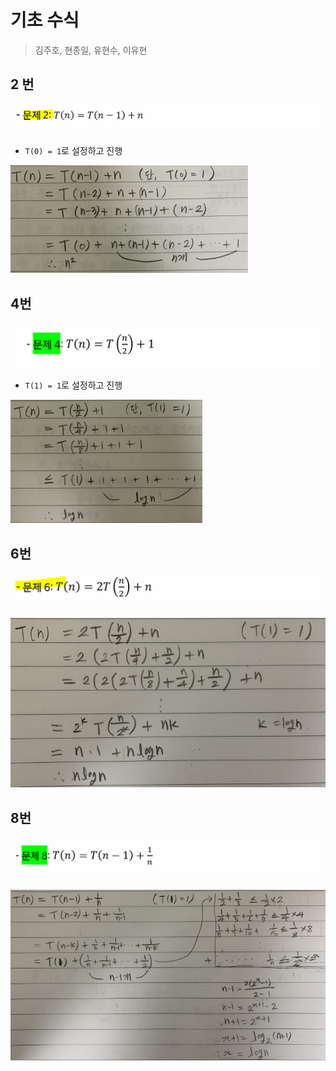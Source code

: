# 기초 수식

> 김주호, 현종일, 유현수, 이유현



## 2 번

![기초수식_2](4_기초수식.assets/기초수식_2.PNG)

- `T(0) = 1`로 설정하고 진행



![image-20210928110332541](4_기초수식.assets/image-20210928110332541.png)



## 4번

![기초수식_4](4_기초수식.assets/기초수식_4.PNG)

- `T(1) = 1`로 설정하고 진행



![image-20210928110346793](4_기초수식.assets/image-20210928110346793.png)




## 6번

![기초수식_6](4_기초수식.assets/기초수식_6.PNG)



![image-20210928110401562](4_기초수식.assets/image-20210928110401562.png)




## 8번

![기초수식_8](4_기초수식.assets/기초수식_8.PNG)

![image-20210928110318975](4_기초수식.assets/image-20210928110318975.png)

